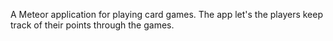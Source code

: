 A Meteor application for playing card games. The app let's the players keep track of their points through the games.